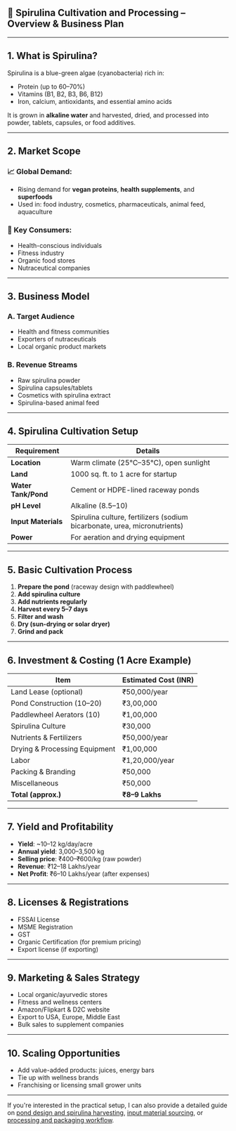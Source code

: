 
## 🌱 Spirulina Cultivation and Processing – Overview & Business Plan

---

## 1. **What is Spirulina?**

Spirulina is a blue-green algae (cyanobacteria) rich in:

* Protein (up to 60–70%)
* Vitamins (B1, B2, B3, B6, B12)
* Iron, calcium, antioxidants, and essential amino acids

It is grown in **alkaline water** and harvested, dried, and processed into powder, tablets, capsules, or food additives.

---

## 2. **Market Scope**

### 📈 Global Demand:

* Rising demand for **vegan proteins**, **health supplements**, and **superfoods**
* Used in: food industry, cosmetics, pharmaceuticals, animal feed, aquaculture

### 🔑 Key Consumers:

* Health-conscious individuals
* Fitness industry
* Organic food stores
* Nutraceutical companies

---

## 3. **Business Model**

### A. **Target Audience**

* Health and fitness communities
* Exporters of nutraceuticals
* Local organic product markets

### B. **Revenue Streams**

* Raw spirulina powder
* Spirulina capsules/tablets
* Cosmetics with spirulina extract
* Spirulina-based animal feed

---

## 4. **Spirulina Cultivation Setup**

| Requirement         | Details                                                                   |
| ------------------- | ------------------------------------------------------------------------- |
| **Location**        | Warm climate (25°C–35°C), open sunlight                                   |
| **Land**            | 1000 sq. ft. to 1 acre for startup                                        |
| **Water Tank/Pond** | Cement or HDPE-lined raceway ponds                                        |
| **pH Level**        | Alkaline (8.5–10)                                                         |
| **Input Materials** | Spirulina culture, fertilizers (sodium bicarbonate, urea, micronutrients) |
| **Power**           | For aeration and drying equipment                                         |

---

## 5. **Basic Cultivation Process**

1. **Prepare the pond** (raceway design with paddlewheel)
2. **Add spirulina culture**
3. **Add nutrients regularly**
4. **Harvest every 5–7 days**
5. **Filter and wash**
6. **Dry (sun-drying or solar dryer)**
7. **Grind and pack**

---

## 6. **Investment & Costing (1 Acre Example)**

| Item                          | Estimated Cost (INR) |
| ----------------------------- | -------------------- |
| Land Lease (optional)         | ₹50,000/year         |
| Pond Construction (10–20)     | ₹3,00,000            |
| Paddlewheel Aerators (10)     | ₹1,00,000            |
| Spirulina Culture             | ₹30,000              |
| Nutrients & Fertilizers       | ₹50,000/year         |
| Drying & Processing Equipment | ₹1,00,000            |
| Labor                         | ₹1,20,000/year       |
| Packing & Branding            | ₹50,000              |
| Miscellaneous                 | ₹50,000              |
| **Total (approx.)**           | **₹8–9 Lakhs**       |

---

## 7. **Yield and Profitability**

* **Yield**: \~10–12 kg/day/acre
* **Annual yield**: 3,000–3,500 kg
* **Selling price**: ₹400–₹600/kg (raw powder)
* **Revenue**: ₹12–18 Lakhs/year
* **Net Profit**: ₹6–10 Lakhs/year (after expenses)

---

## 8. **Licenses & Registrations**

* FSSAI License
* MSME Registration
* GST
* Organic Certification (for premium pricing)
* Export license (if exporting)

---

## 9. **Marketing & Sales Strategy**

* Local organic/ayurvedic stores
* Fitness and wellness centers
* Amazon/Flipkart & D2C website
* Export to USA, Europe, Middle East
* Bulk sales to supplement companies

---

## 10. **Scaling Opportunities**

* Add value-added products: juices, energy bars
* Tie up with wellness brands
* Franchising or licensing small grower units

---


If you're interested in the practical setup, I can also provide a detailed guide on [pond design and spirulina harvesting](f), [input material sourcing](f), or [processing and packaging workflow](f).
